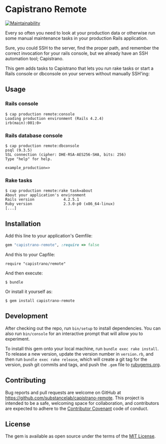 # Capistrano Remote

[![Maintainability](https://api.codeclimate.com/v1/badges/c69e3398c8ea206d3876/maintainability)](https://codeclimate.com/github/substancelab/capistrano-remote/maintainability)

Every so often you need to look at your production data or otherwise run some manual maintenance tasks in your production Rails application.

Sure, you could SSH to the server, find the proper path, and remember the correct invocation for your rails console, but we already have an SSH automation tool; Capistrano.

This gem adds tasks to Capistrano that lets you run rake tasks or start a Rails console or dbconsole on your servers without manually SSH'ing:

## Usage

### Rails console

    $ cap production remote:console
    Loading production environment (Rails 4.2.4)
    irb(main):001:0>

### Rails database console

    $ cap production remote:dbconsole
    psql (9.3.5)
    SSL connection (cipher: DHE-RSA-AES256-SHA, bits: 256)
    Type "help" for help.
    
    example_production=>

### Rake tasks

    $ cap production remote:rake task=about
    About your application's environment
    Rails version             4.2.5.1
    Ruby version              2.3.0-p0 (x86_64-linux)
    [...]


## Installation

Add this line to your application's Gemfile:

```ruby
gem "capistrano-remote", :require => false
```

And this to your Capfile:

    require "capistrano/remote"

And then execute:

    $ bundle

Or install it yourself as:

    $ gem install capistrano-remote


## Development

After checking out the repo, run `bin/setup` to install dependencies. You can also run `bin/console` for an interactive prompt that will allow you to experiment.

To install this gem onto your local machine, run `bundle exec rake install`. To release a new version, update the version number in `version.rb`, and then run `bundle exec rake release`, which will create a git tag for the version, push git commits and tags, and push the `.gem` file to [rubygems.org](https://rubygems.org).


## Contributing

Bug reports and pull requests are welcome on GitHub at https://github.com/substancelab/capistrano-remote. This project is intended to be a safe, welcoming space for collaboration, and contributors are expected to adhere to the [Contributor Covenant](http://contributor-covenant.org) code of conduct.


## License

The gem is available as open source under the terms of the [MIT License](http://opensource.org/licenses/MIT).
